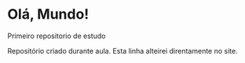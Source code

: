 # Olá, Mundo!
 Primeiro repositorio de estudo

 Repositório criado durante aula.
 Esta linha alteirei direntamente no site.
